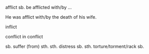 afflict sb.
be afflicted with/by ...

He was afflict with/by the death of his wife.

inflict

conflict
in conflict

sb. suffer (from) sth.
sth. distress sb.
sth. torture/torment/rack sb.
